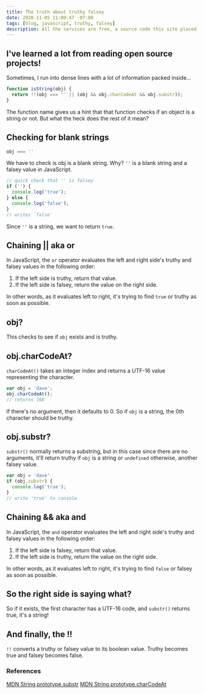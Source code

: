 ```yaml
---
title: The truth about truthy falsey
date: 2020-11-05 11:00:47 -07:00
tags: [blog, javascript, truthy, falsey]
description: All the services are free, a source code this site placed on github repository and intergration with netlify service, another service that you can use is github page for hosting your own static site.
---
```


## I've learned a lot from reading open source projects!
Sometimes, I run into dense lines with a lot of information packed inside...

```javascript
function isString(obj) {
  return !!(obj === '' || (obj && obj.charCodeAt && obj.substr));
}
```
The function name gives us a hint that that function checks if an object is a string or not. But what the heck does the rest of it mean?

## Checking for blank strings
```javascript
obj === ''
```
We have to check is obj is a blank string. Why? `''` is a blank string and a falsey value in JavaScript. 

```javascript
// quick check that '' is falsey
if ('') {
  console.log('true');
} else {
  console.log('false');
}
// writes `false`
```
Since `''` is a string, we want to return `true`.

## Chaining || aka or
In JavaScript, the `or` operator evaluates the left and right side's truthy and falsey values in the following order:
1. If the left side is truthy, return that value.
2. If the left side is falsey, return the value on the right side.

In other words, as it evaluates left to right, it's trying to find `true` or truthy as soon as possible.

## obj?
This checks to see if `obj` exists and is truthy.

## obj.charCodeAt?
`charCodeAt()` takes an integer index and returns a UTF-16 value representing the character. 
```javascript
var obj = 'dave';
obj.charCodeAt(); 
// returns 100
```
If there's no argument, then it defaults to 0. 
So if `obj` is a string, the 0th character should be truthy.

## obj.substr?
`substr()` normally returns a substring, but in this case since there are no arguments, it'll return truthy if `obj` is a string or `undefined` otherwise, another falsey value.
```javascript
var obj = 'dave'
if (obj.substr) {
  console.log('true');
}
// write 'true' to console
```
## Chaining && aka and
In JavaScript, the `and` operator evaluates the left and right side's truthy and falsey values in the following order:
1. If the left side is falsey, return that value.
2. If the left side is truthy, return the value on the right side.

In other words, as it evaluates left to right, it's trying to find `false` or falsey as soon as possible. 

## So the right side is saying what?
So if it exists, the first character has a UTF-16 code, and `substr()` returns true, it's a string!

## And finally, the !!
`!!` converts a truthy or falsey value to its boolean value. Truthy becomes true and falsey becomes false.

### References
[MDN String.prototype.substr](https://developer.mozilla.org/en-US/docs/Web/JavaScript/Reference/Global_Objects/String/substr)
[MDN String.prototype.charCodeAt](https://developer.mozilla.org/en-US/docs/Web/JavaScript/Reference/Global_Objects/String/charCodeAt)
